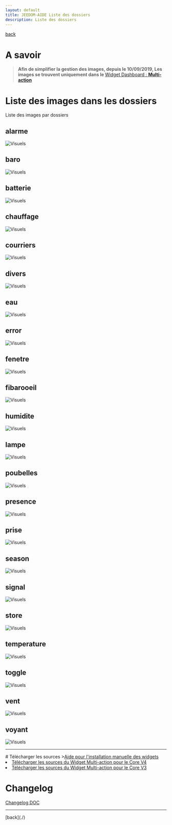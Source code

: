 ```yaml
---
layout: default
title: JEEDOM-AIDE Liste des dossiers
description: Liste des dossiers
---
```

[back](./)
# A savoir
<blockquote>
<b>Afin de simplifier la gestion des images, depuis le 10/09/2019, Les images se trouvent uniquement dans le </b><a href="JEEDOM_Multi_action_Defaut">Widget Dashboard : <b>Multi-action</b></a>
</blockquote>

# Liste des images dans les dossiers
Liste des images par dossiers

## alarme
<img src="../img/visuel/alarme.png" alt="Visuels" />

## baro
<img src="../img/visuel/baro.png" alt="Visuels" />

## batterie
<img src="../img/visuel/batterie.png" alt="Visuels" />

## chauffage
<img src="../img/visuel/chauffage.png" alt="Visuels" />

## courriers
<img src="../img/visuel/courriers.png" alt="Visuels" />

## divers
<img src="../img/visuel/divers.png" alt="Visuels" />

## eau
<img src="../img/visuel/eau.png" alt="Visuels" />

## error
<img src="../img/visuel/error.png" alt="Visuels" />

## fenetre
<img src="../img/visuel/fenetre.png" alt="Visuels" />

## fibarooeil
<img src="../img/visuel/oeil.png" alt="Visuels" />

## humidite
<img src="../img/visuel/humidite.png" alt="Visuels" />

## lampe
<img src="../img/visuel/lampe.png" alt="Visuels" />

## poubelles
<img src="../img/visuel/poubelles.png" alt="Visuels" />

## presence
<img src="../img/visuel/presence.png" alt="Visuels" />

## prise
<img src="../img/visuel/prise.png" alt="Visuels" />

## season
<img src="../img/visuel/saison.png" alt="Visuels" />

## signal
<img src="../img/visuel/signal.png" alt="Visuels" />

## store
<img src="../img/visuel/store.png" alt="Visuels" />

## temperature
<img src="../img/visuel/temperature.png" alt="Visuels" />

## toggle
<img src="../img/visuel/toggle.png" alt="Visuels" />

## vent
<img src="../img/visuel/vent.png" alt="Visuels" />

## voyant
<img src="../img/visuel/voyant.png" alt="Visuels" />

<hr />
# Télécharger les sources
><a href="HELP_Install_Manu.html">Aide pour l'installation manuelle des widgets</a>
<br/>

<li><a href="https://github.com/JEALG/JEEDOM-Multi_action-Defaut--mobile/tree/masterv4">Télécharger les sources du Widget Multi-action pour le Core V4</a></li>
<li><a href="https://github.com/JEALG/JEEDOM-Multi_action-Defaut--mobile/tree/master">Télécharger les sources du Widget Multi-action pour le Core V3</a></li>

# Changelog
<a href="https://github.com/JEALG/JEEDOM-Widget_JAG-doc/commits/master">Changelog DOC</a>

<hr />
[back](./)
